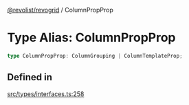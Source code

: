 [@revolist/revogrid](README.md) / ColumnPropProp

# Type Alias: ColumnPropProp

```ts
type ColumnPropProp: ColumnGrouping | ColumnTemplateProp;
```

## Defined in

[src/types/interfaces.ts:258](https://github.com/revolist/revogrid/blob/477507f867ff98f395e0119897545945e222b246/src/types/interfaces.ts#L258)
